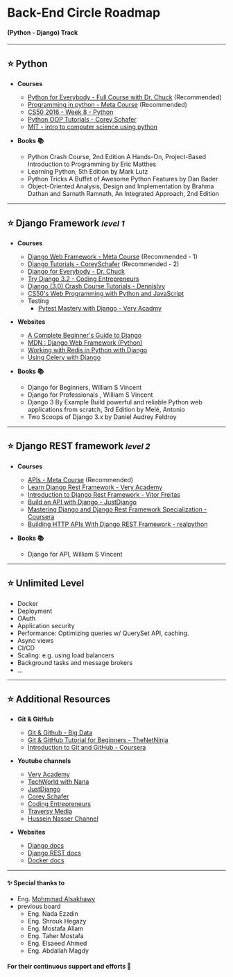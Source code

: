# Back-End Circle Roadmap
#### (Python - Django) Track
---

## ⭐ Python 

* **Courses**
   * [Python for Everybody - Full Course with Dr. Chuck](https://www.youtube.com/watch?v=8DvywoWv6fI) (Recommended)
   * [Programming in python - Meta Course](https://www.coursera.org/learn/programming-in-python?specialization=meta-back-end-developer) (Recommended)
   * [CS50 2016 - Week 8 - Python](https://www.youtube.com/watch?v=5aP9Bl9hcqI)
   * [Python OOP Tutorials - Corey Schafer](https://www.youtube.com/playlist?list=PL-osiE80TeTsqhIuOqKhwlXsIBIdSeYtc)
   * [MIT - intro to computer science using python](https://www.edx.org/course/introduction-to-computer-science-and-programming-7)

* **Books 📚**
  * Python Crash Course, 2nd Edition A Hands-On, Project-Based Introduction to Programming by Eric Matthes
  * Learning Python, 5th Edition by Mark Lutz
  * Python Tricks A Buffet of Awesome Python Features by Dan Bader
  * Object-Oriented Analysis, Design and Implementation by Brahma Dathan and Sarnath Ramnath, An Integrated Approach, 2nd Edition
---

## ⭐ Django Framework <font size="4">*level 1*</font>
* **Courses**
   * [Django Web Framework - Meta Course](https://www.coursera.org/learn/django-web-framework?specialization=meta-back-end-developer) (Recommended - 1)
   * [Django Tutorials - CoreySchafer](https://www.youtube.com/playlist?list=PL-osiE80TeTtoQCKZ03TU5fNfx2UY6U4p) (Recommended - 2)
   * [Django for Everybody - Dr. Chuck](https://www.youtube.com/playlist?list=PLlRFEj9H3Oj5e-EH0t3kXrcdygrL9-u-Z)
   * [Try Django 3.2 - Coding Entrepreneurs](https://www.youtube.com/playlist?list=PLEsfXFp6DpzRMby_cSoWTFw8zaMdTEXgL)
   * [Django (3.0) Crash Course Tutorials - DennisIvy](https://www.youtube.com/playlist?list=PL-51WBLyFTg2vW-_6XBoUpE7vpmoR3ztO)
   * [CS50's Web Programming with Python and JavaScript](https://www.edx.org/course/cs50s-web-programming-with-python-and-javascript)
   * Testing
     * [Pytest Mastery with Django - Very Acadmy](https://www.youtube.com/playlist?list=PLOLrQ9Pn6caw3ilqDR8_qezp76QuEOlHY)

* **Websites**
   * [A Complete Beginner's Guide to Django](https://simpleisbetterthancomplex.com/series/beginners-guide/1.11/)
   * [MDN : Django Web Framework (Python)](https://developer.mozilla.org/en-US/docs/Learn/Server-side/Django)
   * [Working with Redis in Python with Django](https://stackabuse.com/working-with-redis-in-python-with-django/)
   * [Using Celery with Django](https://docs.celeryproject.org/en/stable/django/first-steps-with-django.html)

* **Books 📚**
   * Django for Beginners, William S Vincent
   * Django for Professionals , William S Vincent
   * Django 3 By Example Build powerful and reliable Python web applications from scratch, 3rd Edition by Melé, Antonio 
   * Two Scoops of Django 3.x by Daniel Audrey Feldroy 
---

## ⭐ Django REST framework <font size="4">*level 2*</font>
* **Courses**
   * [APIs - Meta Course](https://www.coursera.org/learn/apis?specialization=meta-back-end-developer) (Recommended)
   * [Learn Django Rest Framework - Very Academy](https://www.youtube.com/playlist?list=PLOLrQ9Pn6caw0PjVwymNc64NkUNbZlhFw)
   * [Introduction to Django Rest Framework - Vitor Freitas](https://www.youtube.com/playlist?list=PLLxk3TkuAYnrO32ABtQyw2hLRWt1BUrhj)
   * [Build an API with Django - JustDjango](https://www.youtube.com/playlist?list=PLLRM7ROnmA9HzbIXYN6D3wOZ0wUrqNs_d)
   * [Mastering Django and Django Rest Framework Specialization - Coursera](https://www.coursera.org/specializations/codio-advanced-django-and-django-rest-framework) 
   * [Building HTTP APIs With Django REST Framework - realpython](https://realpython.com/courses/django-rest-framework/)

* **Books 📚**
   * Django for API, William S Vincent
---
## ⭐ Unlimited Level
* Docker
* Deployment
* OAuth
* Application security
* Performance: Optimizing queries w/ QuerySet API, caching.
* Async views
* CI/CD
* Scaling: e.g. using load balancers
* Background tasks and message brokers
* ...

---
## ⭐ Additional Resources 
* **Git & GitHub**
  * [Git & Github - Big Data](https://www.youtube.com/watch?v=Q6G-J54vgKc&t=2s)
  * [Git & GitHub Tutorial for Beginners - TheNetNinja](https://youtube.com/playlist?list=PL4cUxeGkcC9goXbgTDQ0n_4TBzOO0ocPR)
  * [Introduction to Git and GitHub - Coursera](https://www.coursera.org/learn/introduction-git-github)

* **Youtube channels** 
   * [Very Academy](https://www.youtube.com/c/veryacademy)
   * [TechWorld with Nana](https://www.youtube.com/c/TechWorldwithNana)
   * [JustDjango](https://www.youtube.com/c/JustDjango)
   * [Corey Schafer](https://www.youtube.com/c/Coreyms)
   * [Coding Entrepreneurs](https://www.youtube.com/c/CodingEntrepreneurs/playlists)
   * [Traversy Media](https://www.youtube.com/c/TraversyMedia)
   * [Hussein Nasser Channel](https://www.youtube.com/c/HusseinNasser-software-engineering)

* **Websites**
    * [Django docs](https://docs.djangoproject.com/en/4.0/)
    * [Django REST docs](https://www.django-rest-framework.org/topics/documenting-your-api/)
    * [Docker docs](https://docs.docker.com/get-started/overview/)
 ---
 #### ✨ Special thanks to 
   * Eng. [Mohmmad Alsakhawy](https://github.com/sakhawy)
 * previous board
   * Eng. Nada Ezzdin
   * Eng. Shrouk Hegazy
   * Eng. Mostafa Allam
   * Eng. Taher Mostafa 
   * Eng. Elsaeed Ahmed
   * Eng. Abdallah Magdy
#### For their continuous support and efforts 🤍
